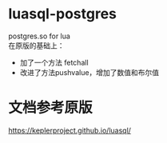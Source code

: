 # luasql-postgres
postgres.so for lua  
在原版的基础上：  
* 加了一个方法 fetchall   
* 改进了方法pushvalue，增加了数值和布尔值   

# 文档参考原版
https://keplerproject.github.io/luasql/
